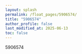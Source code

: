 ```yaml
---
layout: splash
permalink: /float_pages/5906574/
title: "5906574"
author_profile: false
last_modified_at: 2025-06-13
toc: false
---
```

 
5906574
